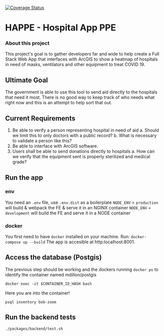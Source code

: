 [![Coverage Status](https://coveralls.io/repos/github/drew2g/Hospital-App-P-P-E/badge.svg?branch=development)](https://coveralls.io/github/drew2g/Hospital-App-P-P-E?branch=development)

# HAPPE - Hospital App PPE

### About this project
This project's goal is to gather developers far and wide to help create a Full Stack Web App that interfaces with ArcGIS to show a heatmap of hospitals in need of masks, ventilators and other equipment to treat COVID 19. 

## Ultimate Goal

The government is able to use this tool to send aid directly to the hospitals that need it most. There is no good way to keep track of who needs what right now and this is an attempt to help sort that out.

## Current Requirements

1. Be able to verify a person representing hospital in need of aid
    a. Should we limit this to only doctors with a public record?
    b. What is necessary to validate a person like this?
2. Be able to interface with ArcGIS software.
3. Users shall be able to send donations directly to hospitals
    a. How can we verify that the equipment sent is properly sterilized and medical grade?

## Run the app

### env

You need an `.env` file, use `.env.dist` as a boilerplate
`NODE_ENV` = `production` will build & webpack the FE & serve it in an NGINX container
`NODE_ENV` = `development` will build the FE and serve it in a NODE container

### docker

You first need to have `docker` installed on your machine.
Run: `docker-compose up --build`
The app is accesible at http:localhost:8001.

## Access the database (Postgis)

The previous step should be working and the dockers running
`docker ps` to identify the container named mdillon/postgis

`docker exec -it $CONTAINER_ID_HASH bash`

Here you are into the container!

`psql inventory bob-zoom`

## Run the backend tests 

`./packages/backend/test.sh`
